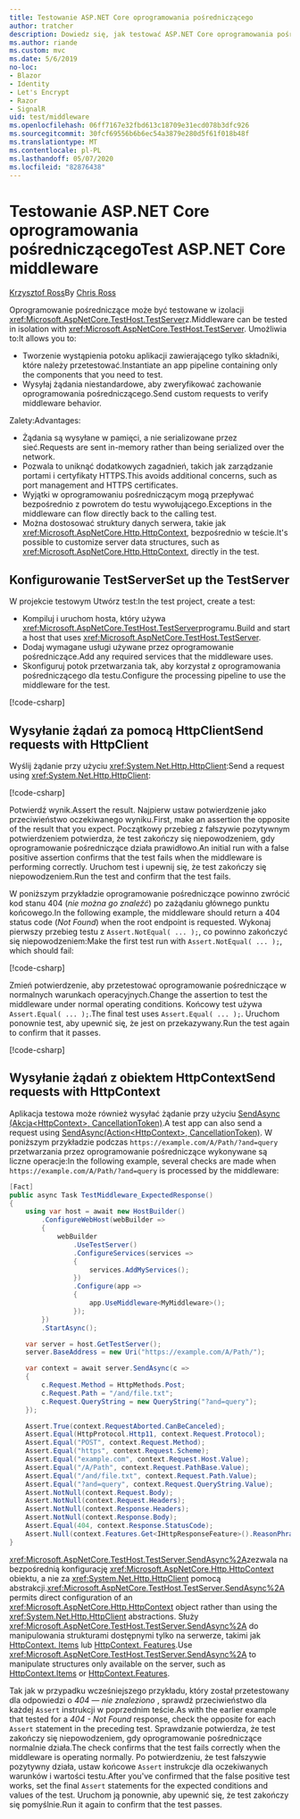 ```yaml
---
title: Testowanie ASP.NET Core oprogramowania pośredniczącego
author: tratcher
description: Dowiedz się, jak testować ASP.NET Core oprogramowania pośredniczącego za pomocą TestServer.
ms.author: riande
ms.custom: mvc
ms.date: 5/6/2019
no-loc:
- Blazor
- Identity
- Let's Encrypt
- Razor
- SignalR
uid: test/middleware
ms.openlocfilehash: 06ff7167e32fbd613c18709e31ecd078b3dfc926
ms.sourcegitcommit: 30fcf69556b6b6ec54a3879e280d5f61f018b48f
ms.translationtype: MT
ms.contentlocale: pl-PL
ms.lasthandoff: 05/07/2020
ms.locfileid: "82876438"
---
```

# <a name="test-aspnet-core-middleware"></a><span data-ttu-id="24e9b-103">Testowanie ASP.NET Core oprogramowania pośredniczącego</span><span class="sxs-lookup"><span data-stu-id="24e9b-103">Test ASP.NET Core middleware</span></span>

<span data-ttu-id="24e9b-104">[Krzysztof Ross](https://github.com/Tratcher)</span><span class="sxs-lookup"><span data-stu-id="24e9b-104">By [Chris Ross](https://github.com/Tratcher)</span></span>

<span data-ttu-id="24e9b-105">Oprogramowanie pośredniczące może być testowane w izolacji <xref:Microsoft.AspNetCore.TestHost.TestServer>z.</span><span class="sxs-lookup"><span data-stu-id="24e9b-105">Middleware can be tested in isolation with <xref:Microsoft.AspNetCore.TestHost.TestServer>.</span></span> <span data-ttu-id="24e9b-106">Umożliwia to:</span><span class="sxs-lookup"><span data-stu-id="24e9b-106">It allows you to:</span></span>

* <span data-ttu-id="24e9b-107">Tworzenie wystąpienia potoku aplikacji zawierającego tylko składniki, które należy przetestować.</span><span class="sxs-lookup"><span data-stu-id="24e9b-107">Instantiate an app pipeline containing only the components that you need to test.</span></span>
* <span data-ttu-id="24e9b-108">Wysyłaj żądania niestandardowe, aby zweryfikować zachowanie oprogramowania pośredniczącego.</span><span class="sxs-lookup"><span data-stu-id="24e9b-108">Send custom requests to verify middleware behavior.</span></span>

<span data-ttu-id="24e9b-109">Zalety:</span><span class="sxs-lookup"><span data-stu-id="24e9b-109">Advantages:</span></span>

* <span data-ttu-id="24e9b-110">Żądania są wysyłane w pamięci, a nie serializowane przez sieć.</span><span class="sxs-lookup"><span data-stu-id="24e9b-110">Requests are sent in-memory rather than being serialized over the network.</span></span>
* <span data-ttu-id="24e9b-111">Pozwala to uniknąć dodatkowych zagadnień, takich jak zarządzanie portami i certyfikaty HTTPS.</span><span class="sxs-lookup"><span data-stu-id="24e9b-111">This avoids additional concerns, such as port management and HTTPS certificates.</span></span>
* <span data-ttu-id="24e9b-112">Wyjątki w oprogramowaniu pośredniczącym mogą przepływać bezpośrednio z powrotem do testu wywołującego.</span><span class="sxs-lookup"><span data-stu-id="24e9b-112">Exceptions in the middleware can flow directly back to the calling test.</span></span>
* <span data-ttu-id="24e9b-113">Można dostosować struktury danych serwera, takie jak <xref:Microsoft.AspNetCore.Http.HttpContext>, bezpośrednio w teście.</span><span class="sxs-lookup"><span data-stu-id="24e9b-113">It's possible to customize server data structures, such as <xref:Microsoft.AspNetCore.Http.HttpContext>, directly in the test.</span></span>

## <a name="set-up-the-testserver"></a><span data-ttu-id="24e9b-114">Konfigurowanie TestServer</span><span class="sxs-lookup"><span data-stu-id="24e9b-114">Set up the TestServer</span></span>

<span data-ttu-id="24e9b-115">W projekcie testowym Utwórz test:</span><span class="sxs-lookup"><span data-stu-id="24e9b-115">In the test project, create a test:</span></span>

* <span data-ttu-id="24e9b-116">Kompiluj i uruchom hosta, który używa <xref:Microsoft.AspNetCore.TestHost.TestServer>programu.</span><span class="sxs-lookup"><span data-stu-id="24e9b-116">Build and start a host that uses <xref:Microsoft.AspNetCore.TestHost.TestServer>.</span></span>
* <span data-ttu-id="24e9b-117">Dodaj wymagane usługi używane przez oprogramowanie pośredniczące.</span><span class="sxs-lookup"><span data-stu-id="24e9b-117">Add any required services that the middleware uses.</span></span>
* <span data-ttu-id="24e9b-118">Skonfiguruj potok przetwarzania tak, aby korzystał z oprogramowania pośredniczącego dla testu.</span><span class="sxs-lookup"><span data-stu-id="24e9b-118">Configure the processing pipeline to use the middleware for the test.</span></span>

[!code-csharp[](middleware/samples_snapshot/3.x/setup.cs?highlight=4-18)]

## <a name="send-requests-with-httpclient"></a><span data-ttu-id="24e9b-119">Wysyłanie żądań za pomocą HttpClient</span><span class="sxs-lookup"><span data-stu-id="24e9b-119">Send requests with HttpClient</span></span>
<span data-ttu-id="24e9b-120">Wyślij żądanie przy użyciu <xref:System.Net.Http.HttpClient>:</span><span class="sxs-lookup"><span data-stu-id="24e9b-120">Send a request using <xref:System.Net.Http.HttpClient>:</span></span>

[!code-csharp[](middleware/samples_snapshot/3.x/request.cs?highlight=20)]

<span data-ttu-id="24e9b-121">Potwierdź wynik.</span><span class="sxs-lookup"><span data-stu-id="24e9b-121">Assert the result.</span></span> <span data-ttu-id="24e9b-122">Najpierw ustaw potwierdzenie jako przeciwieństwo oczekiwanego wyniku.</span><span class="sxs-lookup"><span data-stu-id="24e9b-122">First, make an assertion the opposite of the result that you expect.</span></span> <span data-ttu-id="24e9b-123">Początkowy przebieg z fałszywie pozytywnym potwierdzeniem potwierdza, że test zakończy się niepowodzeniem, gdy oprogramowanie pośredniczące działa prawidłowo.</span><span class="sxs-lookup"><span data-stu-id="24e9b-123">An initial run with a false positive assertion confirms that the test fails when the middleware is performing correctly.</span></span> <span data-ttu-id="24e9b-124">Uruchom test i upewnij się, że test zakończy się niepowodzeniem.</span><span class="sxs-lookup"><span data-stu-id="24e9b-124">Run the test and confirm that the test fails.</span></span>

<span data-ttu-id="24e9b-125">W poniższym przykładzie oprogramowanie pośredniczące powinno zwrócić kod stanu 404 (*nie można go znaleźć*) po zażądaniu głównego punktu końcowego.</span><span class="sxs-lookup"><span data-stu-id="24e9b-125">In the following example, the middleware should return a 404 status code (*Not Found*) when the root endpoint is requested.</span></span> <span data-ttu-id="24e9b-126">Wykonaj pierwszy przebieg testu z `Assert.NotEqual( ... );`, co powinno zakończyć się niepowodzeniem:</span><span class="sxs-lookup"><span data-stu-id="24e9b-126">Make the first test run with `Assert.NotEqual( ... );`, which should fail:</span></span>

[!code-csharp[](middleware/samples_snapshot/3.x/false-failure-check.cs?highlight=22)]

<span data-ttu-id="24e9b-127">Zmień potwierdzenie, aby przetestować oprogramowanie pośredniczące w normalnych warunkach operacyjnych.</span><span class="sxs-lookup"><span data-stu-id="24e9b-127">Change the assertion to test the middleware under normal operating conditions.</span></span> <span data-ttu-id="24e9b-128">Końcowy test używa `Assert.Equal( ... );`.</span><span class="sxs-lookup"><span data-stu-id="24e9b-128">The final test uses `Assert.Equal( ... );`.</span></span> <span data-ttu-id="24e9b-129">Uruchom ponownie test, aby upewnić się, że jest on przekazywany.</span><span class="sxs-lookup"><span data-stu-id="24e9b-129">Run the test again to confirm that it passes.</span></span>

[!code-csharp[](middleware/samples_snapshot/3.x/final-test.cs?highlight=22)]

## <a name="send-requests-with-httpcontext"></a><span data-ttu-id="24e9b-130">Wysyłanie żądań z obiektem HttpContext</span><span class="sxs-lookup"><span data-stu-id="24e9b-130">Send requests with HttpContext</span></span>

<span data-ttu-id="24e9b-131">Aplikacja testowa może również wysyłać żądanie przy użyciu [SendAsync (Akcja\<HttpContext>, CancellationToken)](xref:Microsoft.AspNetCore.TestHost.TestServer.SendAsync%2A).</span><span class="sxs-lookup"><span data-stu-id="24e9b-131">A test app can also send a request using [SendAsync(Action\<HttpContext>, CancellationToken)](xref:Microsoft.AspNetCore.TestHost.TestServer.SendAsync%2A).</span></span> <span data-ttu-id="24e9b-132">W poniższym przykładzie podczas `https://example.com/A/Path/?and=query` przetwarzania przez oprogramowanie pośredniczące wykonywane są liczne operacje:</span><span class="sxs-lookup"><span data-stu-id="24e9b-132">In the following example, several checks are made when `https://example.com/A/Path/?and=query` is processed by the middleware:</span></span>

```csharp
[Fact]
public async Task TestMiddleware_ExpectedResponse()
{
    using var host = await new HostBuilder()
        .ConfigureWebHost(webBuilder =>
        {
            webBuilder
                .UseTestServer()
                .ConfigureServices(services =>
                {
                    services.AddMyServices();
                })
                .Configure(app =>
                {
                    app.UseMiddleware<MyMiddleware>();
                });
        })
        .StartAsync();

    var server = host.GetTestServer();
    server.BaseAddress = new Uri("https://example.com/A/Path/");

    var context = await server.SendAsync(c =>
    {
        c.Request.Method = HttpMethods.Post;
        c.Request.Path = "/and/file.txt";
        c.Request.QueryString = new QueryString("?and=query");
    });

    Assert.True(context.RequestAborted.CanBeCanceled);
    Assert.Equal(HttpProtocol.Http11, context.Request.Protocol);
    Assert.Equal("POST", context.Request.Method);
    Assert.Equal("https", context.Request.Scheme);
    Assert.Equal("example.com", context.Request.Host.Value);
    Assert.Equal("/A/Path", context.Request.PathBase.Value);
    Assert.Equal("/and/file.txt", context.Request.Path.Value);
    Assert.Equal("?and=query", context.Request.QueryString.Value);
    Assert.NotNull(context.Request.Body);
    Assert.NotNull(context.Request.Headers);
    Assert.NotNull(context.Response.Headers);
    Assert.NotNull(context.Response.Body);
    Assert.Equal(404, context.Response.StatusCode);
    Assert.Null(context.Features.Get<IHttpResponseFeature>().ReasonPhrase);
}
```

<span data-ttu-id="24e9b-133"><xref:Microsoft.AspNetCore.TestHost.TestServer.SendAsync%2A>zezwala na bezpośrednią konfigurację <xref:Microsoft.AspNetCore.Http.HttpContext> obiektu, a nie za <xref:System.Net.Http.HttpClient> pomocą abstrakcji.</span><span class="sxs-lookup"><span data-stu-id="24e9b-133"><xref:Microsoft.AspNetCore.TestHost.TestServer.SendAsync%2A> permits direct configuration of an <xref:Microsoft.AspNetCore.Http.HttpContext> object rather than using the <xref:System.Net.Http.HttpClient> abstractions.</span></span> <span data-ttu-id="24e9b-134">Służy <xref:Microsoft.AspNetCore.TestHost.TestServer.SendAsync%2A> do manipulowania strukturami dostępnymi tylko na serwerze, takimi jak [HttpContext. Items](xref:Microsoft.AspNetCore.Http.HttpContext.Items) lub [HttpContext. Features](xref:Microsoft.AspNetCore.Http.HttpContext.Features).</span><span class="sxs-lookup"><span data-stu-id="24e9b-134">Use <xref:Microsoft.AspNetCore.TestHost.TestServer.SendAsync%2A> to manipulate structures only available on the server, such as [HttpContext.Items](xref:Microsoft.AspNetCore.Http.HttpContext.Items) or [HttpContext.Features](xref:Microsoft.AspNetCore.Http.HttpContext.Features).</span></span>

<span data-ttu-id="24e9b-135">Tak jak w przypadku wcześniejszego przykładu, który został przetestowany dla odpowiedzi o *404 — nie znaleziono* , sprawdź przeciwieństwo dla każdej `Assert` instrukcji w poprzednim teście.</span><span class="sxs-lookup"><span data-stu-id="24e9b-135">As with the earlier example that tested for a *404 - Not Found* response, check the opposite for each `Assert` statement in the preceding test.</span></span> <span data-ttu-id="24e9b-136">Sprawdzanie potwierdza, że test zakończy się niepowodzeniem, gdy oprogramowanie pośredniczące normalnie działa.</span><span class="sxs-lookup"><span data-stu-id="24e9b-136">The check confirms that the test fails correctly when the middleware is operating normally.</span></span> <span data-ttu-id="24e9b-137">Po potwierdzeniu, że test fałszywie pozytywny działa, ustaw końcowe `Assert` instrukcje dla oczekiwanych warunków i wartości testu.</span><span class="sxs-lookup"><span data-stu-id="24e9b-137">After you've confirmed that the false positive test works, set the final `Assert` statements for the expected conditions and values of the test.</span></span> <span data-ttu-id="24e9b-138">Uruchom ją ponownie, aby upewnić się, że test zakończy się pomyślnie.</span><span class="sxs-lookup"><span data-stu-id="24e9b-138">Run it again to confirm that the test passes.</span></span>
